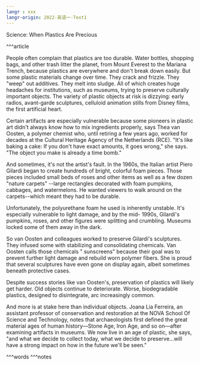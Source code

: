 ```yaml
---
langr : xxx
langr-origin: 2022-英语一-Text1
---
```


Science: When Plastics Are Precious

^^^article

People often complain that plastics are too durable. Water bottles, shopping bags, and other trash litter the planet, from Mount Everest to the Mariana Trench, because plastics are everywhere and don't break down easily. But some plastic materials change over time. They crack and frizzle. They "weep" out additives. They melt into sludge. All of which creates huge headaches for institutions, such as museums, trying to preserve culturally important objects. The variety of plastic objects at risk is dizzying: early radios, avant-garde sculptures, celluloid animation stills from Disney films, the first artificial heart.

Certain artifacts are especially vulnerable because some pioneers in plastic art didn't always know how to mix ingredients properly, says Thea van Oosten, a polymer chemist who, until retiring a few years ago, worked for decades at the Cultural Heritage Agency of the Netherlands (RCE). "It's like baking a cake: If you don't have exact amounts, it goes wrong," she says. "The object you make is already a time bomb." 

And sometimes, it's not the artist's fault. In the 1960s, the Italian artist Piero Gilardi began to create hundreds of bright, colorful foam pieces. Those pieces included small beds of roses and other items as well as a few dozen "nature carpets" --large rectangles decorated with foam pumpkins, cabbages, and watermelons. He wanted viewers to walk around on the carpets--which meant they had to be durable.

Unfortunately, the polyurethane foam he used is inherently unstable. It's especially vulnerable to light damage, and by the mid- 1990s, Gilardi's pumpkins, roses, and other figures were splitting and crumbling. Museums locked some of them away in the dark.

So van Oosten and colleagues worked to preserve Gilardi's sculptures. They infused some with stabilizing and consolidating chemicals. Van Oosten calls those chemicals " sunscreens" because their goal was to prevent further light damage and
rebuild worn polymer fibers. She is proud that several sculptures have even gone on display again, albeit sometimes beneath protective cases.

Despite success stories like van Oosten's, preservation of plastics will likely get harder. Old objects continue to deteriorate. Worse, biodegradable plastics, designed to disintegrate, arc increasingly common.

And more is at stake here than individual objects. Joana Lia Ferreira, an assistant professor of conservation and restoration at the NOVA School Of Science and Technology, notes that archaeologists first defined the great material ages of human history—Stone Age, Iron Age, and so on—after examining artifacts in museums. We now live in an age of plastic, she says, "and what we decide to collect today, what we decide to preserve...will have a strong impact on how in the future we'll be seen."


^^^words
^^^notes